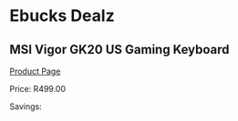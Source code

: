 
# Ebucks Dealz
## MSI Vigor GK20 US Gaming Keyboard
[Product Page](https://www.ebucks.com/web/shop/productSelected.do?prodId=1220037709&catId=365757697)

Price: R499.00

Savings: 


	